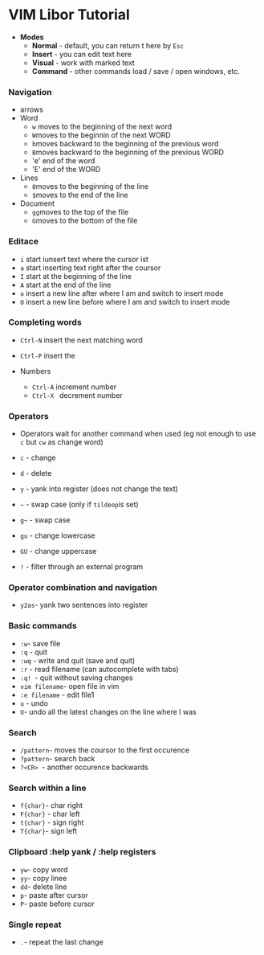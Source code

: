 # VIM Libor Tutorial

- **Modes**
  - **Normal** - default, you can return t here by `Esc`
  - **Insert** - you can edit text here
  - **Visual** - work with marked text
  - **Command** - other commands load / save / open windows, etc.

### Navigation

- arrows
- Word
  - `w` moves to the beginning of the next word
  - `W`moves to the beginnin of the next WORD
  - `b`moves backward to the beginning of the previous word
  - `B`moves backward to the beginning of  the previous WORD
  - 'e' end of the word
  - 'E' end of the WORD
- Lines
  - `0`moves to the beginning of the line
  - `$`moves to the end of the line
- Document
  - `gg`moves to the top of the file
  - `G`moves to the bottom of the file

### Editace

- `i` start iunsert text where the cursor ist
- `a` start inserting text right after the coursor
- `I` start at the beginning of the line
- `A` start at the end of the line
- `o` insert a new line after where I am and switch to insert mode
- `O` insert a new line before where I am and switch to insert mode

### Completing words

- `Ctrl-N` insert the next matching word
- `Ctrl-P` insert the

- Numbers
  - `Ctrl-A` increment number
  - `Ctrl-X ` decrement number

### Operators

- Operators wait for another command when used (eg not enough to use `c` but `cw` as change word)

- `c` - change
- `d` - delete
- `y` - yank into register (does not change the text)
- `~` - swap case (only if `tildeop`is set)
- `g~` - swap case
- `gu` - change lowercase
- `GU` - change uppercase
- `!` -  filter through an external program

### Operator combination and navigation

- `y2as`- yank two sentences into register

### Basic commands

- `:w`- save file
- `:q` - quit
- `:wq` - write and quit (save and quit)
- `:r` - read filename (can autocomplete with tabs)
- `:q! `- quit without saving changes
- `vim filename`- open file in vim
- `:e filename` - edit file1
- `u` - undo
- `U`- undo all the latest changes on the line where I was

### Search

- `/pattern`- moves the coursor to the first occurence
- `?pattern`- search back
- `?<CR> `- another occurence backwards

### Search within a line

- `f{char}`- char right
- `F{char}` - char left
- `t{char}` - sign right
- `T{char}`- sign left

### Clipboard :help yank / :help registers

- `yw`- copy word
- `yy`- copy linee
- `dd`- delete line
- `p`- paste after cursor
- `P`- paste before cursor

### Single repeat

- `.`- repeat the last change